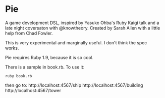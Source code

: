# Pie

A game development DSL, inspired by Yasuko Ohba's Ruby Kaigi talk and a late night coversaton with @knowtheory. Created by Sarah Allen with a little help from Chad Fowler.

This is very experimental and marginally useful. I don't think the spec works.

Pie requires Ruby 1.9, because it is so cool.

There is a sample in book.rb.  To use it:

    ruby book.rb

then go to:
    http://localhost:4567/ship
    http://localhost:4567/building
    http://localhost:4567/tower


